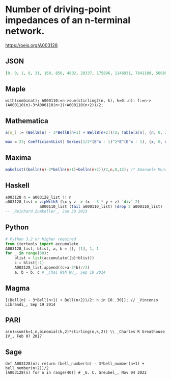 # Number of driving\-point impedances of an n\-terminal network\.
https://oeis.org/A003128
## JSON
```JSON
[0, 0, 1, 6, 31, 160, 856, 4802, 28337, 175896, 1146931, 7841108, 56089804, 418952508, 3261082917, 26403700954, 221981169447, 1934688328192, 17454004213180, 162765041827846, 1566915224106221, 15553364227949564, 159004783733999787, 1672432865100333916]
```
## Maple
```Maple
with(combinat); A000110:=n->sum(stirling2(n, k), k=0..n): f:=n->(A000110(n)-3*A000110(n+1)+A000110(n+2))/2;
```
## Mathematica
```Mathematica
a[n_] := (BellB[n] - 3*BellB[n+1] + BellB[n+2])/2; Table[a[n], {n, 0, 23}] (* _Jean-François Alcover_, Jul 12 2012, after _Vladeta Jovovic_ *)
```
```Mathematica
max = 23; CoefficientList[ Series[1/2*(E^x - 1)^2*E^(E^x - 1), {x, 0, max}], x]*Range[0, max]! (* _Jean-François Alcover_, Oct 04 2013, after e.g.f. *)
```
## Maxima
```Maxima
makelist((belln(n)-3*belln(n+1)+belln(n+2))/2,n,0,12); /* Emanuele Munarini, Jul 14 2011 */
```
## Haskell
```Haskell
a003128 n = a003128_list !! n
a003128_list = zipWith3 (\x y z -> (x - 3 * y + z) `div` 2)
               a000110_list (tail a000110_list) (drop 2 a000110_list)
-- _Reinhard Zumkeller_, Jun 30 2013
```
## Python
```Python
# Python 3.2 or higher required
from itertools import accumulate
A003128_list, blist, a, b = [], [1], 1, 1
for _ in range(30):
    blist = list(accumulate([b]+blist))
    c = blist[-1]
    A003128_list.append((c+a-3*b)//2)
    a, b = b, c # _Chai Wah Wu_, Sep 19 2014
```
## Magma
```Magma
[(Bell(n) - 3*Bell(n+1) + Bell(n+2))/2: n in [0..30]]; // _Vincenzo Librandi_, Sep 19 2014
```
## PARI
```PARI
a(n)=sum(k=1,n,binomial(k,2)*stirling(n,k,2)) \\ _Charles R Greathouse IV_, Feb 07 2017
```
## Sage
```Sage
def A003128(n): return (bell_number(n) - 3*bell_number(n+1) + bell_number(n+2))/2
[A003128(n) for n in range(40)] # _G. C. Greubel_, Nov 04 2022
```

